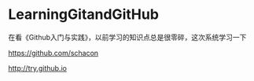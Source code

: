 # LearningGitandGitHub
在看《Github入门与实践》，以前学习的知识点总是很零碎，这次系统学习一下


https://github.com/schacon

http://try.github.io
